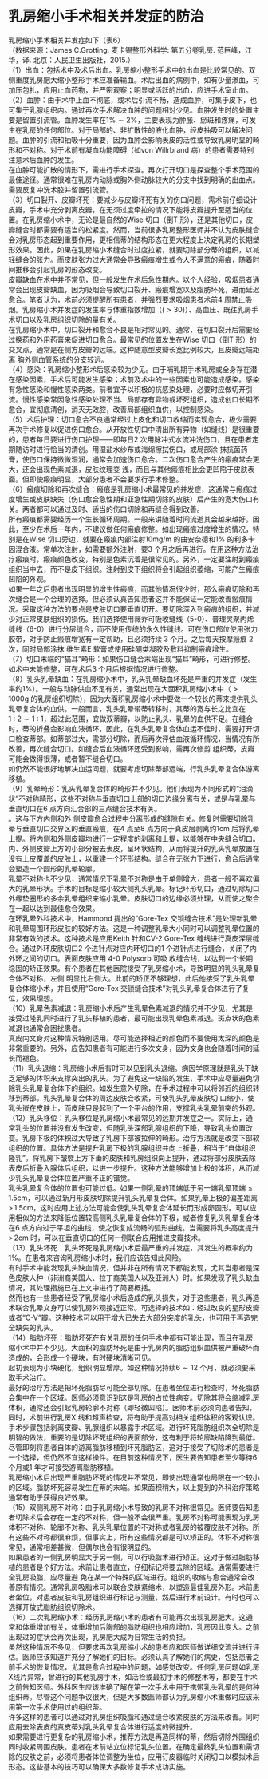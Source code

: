 # 乳房缩小手术相关并发症的防治  
乳房缩小手术相关并发症如下（表6）  
（数据来源：James C.Grotting. 麦卡锡整形外科学: 第五分卷乳房. 范巨峰，江华，译. 北京：人民卫生出版社，2015.）  
（1）出血：包括术中及术后出血。乳房缩小整形手术中的出血是比较常见的。双侧重度乳房肥大缩小整形手术应准备输血。术后出血的病例中，如有少量渗血，可加压包扎，应用止血药物，并严密观察；明显或活跃的出血，应进手术室止血。  
（2）血肿：由于术中止血不彻底，或术后引流不畅，造成血肿，可集于皮下，也可集于乳腺组织内。通过再次手术解决血肿的问题相对少见。血肿发生时的处置主要是留置引流管。血肿发生率在$1\%\sim2\%$，主要表现为肿胀、瘀斑和疼痛，可发生在乳房的任何部位。对于局部的、非扩散性的液化血肿，经皮抽吸可以解决问题。血肿的引流和抽吸十分重要，因为血肿会影响表皮的活性或导致乳房明显的畸形和不对称。对于术前有凝血功能障碍（如von Willrbrand 病）的患者需要特别注意术后血肿的发生。  
在血肿可能扩散的情形下，需进行手术探查。再次打开切口是探查整个手术范围的最佳途径。通常很难在乳房内动脉或胸外侧动脉较大的分支中找到明确的出血点。需要反复冲洗术腔并留置引流管。  
（3）切口裂开、皮瓣坏死：要减少与皮瓣坏死有关的伤口问题，需术前仔细设计皮瓣，手术中充分剥离皮瓣，在无须过度牵拉的情况下能将皮瓣提升至适当的位置。在乳房缩小术中，无论是最自然的Wise 切口（倒T 形），还是其他切口，皮瓣缝合时都需要有适当的松紧度。然而，当前很多乳房整形医师并不认为皮肤缝合会对乳房形态起到重要作用，更相信蒂的结构形态在更大程度上决定乳房的长期塑形效果。因此，如果在乳房缩小术缝合时过度拉紧，就要切除部分蒂的组织，以减轻缝合的张力。而皮肤张力过大通常会导致瘢痕增生或令人不满意的瘢痕，随着时间推移会引起乳房的形态改变。  
皮瓣缺血在术中并不常见，但一般发生在术后急性期内。以个人经验，吸烟患者通常会出现皮瓣缺血，因为吸烟会导致切口裂开、瘢痕增宽以及脂肪坏死，进而延迟愈合。笔者认为，术前必须提醒所有患者，并强烈要求吸烟患者术前4 周禁止吸烟。乳房缩小术并发症的发生率与体重指数增加（$(>30)$）、高血压、既往乳房手术切口以及乳房组织切除的量有关。  
在乳房缩小术中，切口裂开和愈合不良是相对常见的。通常，在切口裂开后需要经过换药和外用药膏来促进切口愈合。最常见的位置发生在Wise 切口（倒T 形）的交叉点，通常是在侧方皮瓣的远端。这种随意型皮瓣长宽比例较大，且皮瓣远端距离 胸外侧血管系统的分支较远。  
（4）感染：乳房缩小整形术后感染较为少见。由于哺乳期手术乳房或全身存在潜在感染因素，手术后可能发生感染；术前及术中的一些因素也可能造成感染。感染有急性感染和慢性感染两类。前者宜予以积极的抗感染处理，必要时应做切开引流。慢性感染常因急性感染处理不当、局部存有异物或坏死组织，造成创口长期不愈合，宜彻底清创，消灭无效腔，改善局部组织血供，以控制感染。  
（5）术后护理：切口愈合不良通常经过上皮化和切口收缩而实现愈合，极少需要再次手术修复以促进伤口愈合。从开放性切口中清出所有异物（如缝线）是很重要的，患者每日要进行伤口护理——即每日2 次用脉冲式水流冲洗伤口，且在患者定期随访时进行恰当的清创。用湿盐水纱布或海绵擦拭伤口，或局部涂 抹抗菌药膏，使伤口保持微微湿润，通常会加速伤口愈合。二次伤口愈合产生的瘢痕常会更大，还会出现色素减退，皮肤纹理变 浅，而且与其他瘢痕相比会更凹陷于皮肤表面。但即使瘢痕明显，大部分患者不会要求行手术修整。  
（6）瘢痕切除和再次缝合：瘢痕是乳房缩小术最常见的并发症，这通常与瘢痕过度增生或皮肤缺失（伤口愈合急性期和亚急性期切除的皮肤）后产生的宽大伤口有关。两者都可以通过及时、适当的伤口切除和再缝合得到改善。  
所有瘢痕都需要经历一个生长循环周期。一般来讲随着时间流逝其会越来越好。因此，至少在术后一年内，不建议做任何瘢痕修整。如出现瘢痕过度增生的情况，特别是在Wise 切口旁边，就要在瘢痕内部注射$10\mathrm{mg/m}$ 的曲安奈德和$1\%$ 的利多卡因混合液。常单次注射，如需要额外注射，要3 个月之后再进行。在用这种方法治疗瘢痕时，瘢痕颜色改变，特别是色素沉着是很常见的。另外，一定要注射到瘢痕组织当中去，而不是皮下组织。注射到皮下组织将会引起组织萎缩，可能产生瘢痕凹陷的外观。  
如果一年之后患者出现明显的增生性瘢痕，而其他情况很少时，那么瘢痕切除和再次缝合是一个合理的选择。但必须认真告知患者这并不能保证一定能改善瘢痕情况。采取这种方法的要点是皮肤切口要垂直切开。要切除深入到瘢痕的组织，并减少对正常皮肤组织的损伤。我们选择使用薇乔可吸收缝线（5-0）、普理灵聚丙烯缝线（6-0）进行分层缝合，而不使用传统的永久性缝线。可在伤口部位使用张力胶带，对于防止瘢痕增宽有一定帮助，且必须持续 3  个月。之后每天按摩瘢痕 2  次，同时局部涂抹 维生素E 软膏或使用硅酮类凝胶及敷料抑制瘢痕增生。  
（7）切口末端的“猫耳”畸形：如果伤口缝合末端出现“猫耳”畸形，可进行修整。如术中未能修整，可在术后3 个月后根据情况进行修整。  
（8）乳头乳晕缺血：在乳房缩小术中，乳头乳晕缺血坏死是严重的并发症（发生率约$1\%$）。一般与动脉供血不足有关，通常出现在大面积乳房缩小术中（$>1000\mathrm{g}$ 的乳房组织切除），因为大面积乳房缩小术中要做一个较长的蒂来提供乳头乳晕复合体的血供。一般而言，乳头乳晕带蒂转移时，其蒂的宽与长之比宜在$1~:~2\sim1~:~1$，超过此范围，宜做双蒂瓣，以防止乳头、乳晕的血供不足。在缝合时，蒂的折叠会影响血液循环，因此，在乳头乳晕复合体血运不佳时，需要打开切口检查蒂部。如蒂部过大，需部分切除，而后再次评估血液循环情况，当情况有所改善，再次缝合切口。如缝合后血液循环还受到影响，需再次修剪 组织蒂，皮瓣可能会做得很薄，或者暂不缝合切口。  
如仍然不能很好地解决血运问题，就要考虑切除蒂部远端，行乳头乳晕复合体游离移植。  
（9）乳晕畸形：乳头乳晕复合体的畸形并不少见。他们表现为不同形式的“泪滴状”不对称畸形，这些不对称与垂直切口上部的切口边缘分离有关，或是与乳晕与垂直切口在6 点方向汇合部的三点缝合技术有关。  
。这与下方内侧和外 侧皮瓣愈合过程中分离形成的缝隙有关。修复时需要切除乳晕与垂直切口交界区的垂直瘢痕，在4 点至8 点方向于真皮层剥离约1cm 后将乳晕上提。将内侧和外侧皮瓣均进行一定程度的剥离和上提，以能够在中央缝合切口。内、外侧皮瓣上方的小部分被去表皮，呈环状结构，从而将提升的乳头乳晕放置在没有上皮覆盖的皮肤上，以重建一个环形结构。缝合在无张力下进行，愈合后通常会塑造一个圆形的乳晕轮廓。  
乳晕不对称也不少见，通常情况下乳晕不对称是由于单侧增大，患者一般不喜欢偏大的乳晕形状。手术的目标是缩小较大侧乳头乳晕。标记环形切口，通过切除切口外缘垫圈形的多余乳晕组织来缩小乳晕。皮肤切口的边缘必须处理，从而使之聚合在一起以达到最佳愈合效果。  
在环乳晕外科技术中，Hammond 提出的“Gore-Tex 交锁缝合技术”是处理新乳晕和乳晕周围环形皮肤的较好方法。这是一种调整乳晕大小同时可以调整乳晕位置的非常有效的技术。这种技术是应用Keith 针和CV-2 Gore-Tex 缝线进行真皮深层缝合。通过外环皮肤切口2 个进针点对应内环切口的1 个进针点进行缝合，关闭了内外环之间的切口。表面皮肤应用 4-0 Polysorb  可吸 收缝合线，以达到一个长期稳固的矫正效果。有个患者在其他医院接受了乳房缩小术，导致明显的乳头乳晕复合体不对称，左侧 明显比右侧大。此前的矫正不够理想，此后他接受了乳头乳晕复合体缩小术，并且使用“Gore-Tex 交锁缝合技术”对乳头乳晕复合体进行了复位，效果理想。  
（10）乳晕色素减退：乳房缩小术后产生乳晕色素减退的情况并不少见，尤其是接受过隆乳同时进行了乳头移植的患者，最可能出现乳晕色素减退。斑点状的色素减退也通常会困扰患者。  
真皮内文身对这种情况特别适用。尽可能选择相近的颜色而不要使用太深的颜色是非常重要的。另外，应告知患者有可能进行多次文身，因为文身也会随着时间的延长而褪色。  
（11）乳头退缩：乳房缩小术后有时可以见到乳头退缩。病因学原理就是乳头下缺乏足够的体积来支撑突出的乳头。为了避免这一缺陷的发生，手术中应尽量避免切除乳头乳晕复合体下的组织。如发生意外切除，在手术过程中可以将邻近的组织转移到蒂部。乳头乳晕复合体的周边皮肤会收紧，可使乳头乳晕皮肤切 口缩小，使乳头嵌在皮肤上，而皮肤只是起到了一个平台的作用，支撑乳头乳晕前突的外观。  
（12）乳头移位：乳头移位是乳房缩小术最常见的远期并发症之一。实际上，通常乳头的位置并没有发生改变，但随乳头深部乳腺组织的下降，导致乳头位置改变。乳房下极的体积过大导致了乳房下部被拉伸的畸形。治疗方法就是改变下部软组织的位置。具体方法是提升乳房下极的乳腺组织并向上折叠，相当于“自体组织隆乳”。将乳房下皱襞上方下垂的皮肤和乳房组织向上提升，通过将部分皮肤去除表皮后折叠入腺体后组织，以进一步提升。这种方法能够增加上极的体积，从而减少乳头乳晕复合体位置严重不正的错觉。  
乳头乳晕复合体的位置也可能过低。如果一侧乳晕的顶端低于另一端乳晕顶端$\leqslant1.5\mathrm{cm}$，可以通过新月形皮肤切除提升乳头乳晕复合体。如果乳晕上极的偏差距离$>\,1.5\mathrm{cm}$，这时应用上述方法可能会使乳头乳晕复合体延长而形成卵圆形。可以应用相似的方法来降低位置较高侧乳头乳晕复合体的下极，或者修复乳头乳晕复合体在6 点方向过于平坦的曲线，使之恢复成流畅的弧形曲线。当需要将乳头高度提升$>\,2\mathrm{cm}$ 时，可以在垂直切口的任何一侧联合应用推进皮瓣技术。  
（13）乳头坏死：乳头坏死是乳房缩小术后最严重的并发症，其发生的概率约为$1\%$。在患者来咨询乳房缩小术时，我们应该告知此风险。  
有时手术中能发现乳头缺血情况，但并非在所有情况下都能发现，尤其当患者是深色皮肤人种（非洲裔美国人、拉丁裔美国人以及亚洲人）时。如果发现了乳头缺血情况，其处理措施已在上文中进行了简要概括。  
然而也有一些患者经受了乳房缩小术后造成的乳头损失，对于这些患者，乳头再造术联合乳晕文身可以使乳房外观接近正常。可选择的技术如：经过改良的星形皮瓣或者“C-V”瓣。这种技术可以用于增大已失去大部分突度的乳头，也可用于再造完全缺失的乳头。  
（14）脂肪坏死：脂肪坏死在有关乳房的任何手术中都有可能出现，而且在乳房缩小术中并不少见。大面积的脂肪坏死是由于乳房内的脂肪组织血供被严重破坏而造成的，会形成一个硬块，有时硬块清晰可见。  
起初表现为小块硬化，组织明显增厚。如这种情况持续$6\sim12$ 个月，就必须要采取手术治疗。  
最好的治疗方法是把坏死脂肪尽可能全部切除。在患者坐位进行检查时，坏死脂肪会集中在一个区域。医师必须意识到这是乳房的占位性病变。切除其将会缩减乳房体积，通常还会引起乳房轮廓不对称（即轻微凹陷）。医师术前必须向患者告知，同时，术前进行乳房X 线和超声检查，将有助于提高对相关组织体积的客观认识。  
手术步骤包括剥离皮瓣、乳腺组织以暴露手术区域。进行坏死脂肪组织次全切除是明智的做法，重要的是切除坏死组织的表面部分，这有利于将轮廓缺陷降到最低。  
尽管即刻将患者自体的游离脂肪移植到坏死脂肪区，这对于接受了切除术的患者是一个选择，但仍然不宜这样操件。在目前这种情况下，医生要告知患者至少等待6 个月或1 年才可接受游离脂肪移植。  
乳房缩小术后出现严重脂肪坏死的情况并不常见，即使出现通常也局限在一个较小的区域。脂肪坏死容易发生在蒂的末端。如果面积稍大，以上提到的外科治疗策略通常有助于获得良好效果。  
（15）双侧乳房不对称：由于乳房缩小术导致的乳房不对称很常见。医师要告知患者切除术后会存在一定的不对称，但一般不会很严重。乳房不对称可能表现为乳房体积不对称、轮廓不对称、乳头乳晕位置的不对称或者乳房的被覆皮肤不对称。所有这些不对称都很麻烦，但事实上，所有这些情况都是可以矫正的。体积不对称很常见，通常相差甚微，但偶尔也会有很明显的。  
如果患者的一侧乳房明显大于另一侧，可以行吸脂术进行矫正。这对于做过脂肪移植的患者是个好方法。术前让患者直立，仔细标记将要去除的区域。通常需要进行全乳房吸脂，应尽量避 免在某一个特殊的区域进行。组织的收缩与愈合通常会改善原有情况。通常乳房吸脂术可以联合皮肤紧缩术，以塑造最佳乳房外形。术前患者坐位，对患者皮肤和乳房组织进行标记与测量，然后进行术前设计。有时也可以选择开放式脂肪组织切除术。  
（16）二次乳房缩小术：经历乳房缩小术的患者有可能再次出现乳房肥大。这通常和体重增加有关，体重增加后胸部的脂肪组织也相应增加，乳房因此变大。之前出现过的症状会再次出现，乳房肥大成为日常生活的负担。  
虽然这种情况不多见，但要求再次乳房缩小术的患者应和医师做详细交流并进行评估。医师应该知道并充分了解她们的目标。必须认真了解她们的病史，包括患者之前手术的恢复情况，尤其是愈合过程中的问题，如感觉改变。任何乳房问题如乳房X线片异常，曾进行的其他乳房手术，如活检或最初手术的修整术等，都要在手术之前告知医师。外科医生应该准确了解在第一次手术中用于携带乳头乳晕的是何种组织蒂。尽管这个问题争议很大，但是大多数医师都认为乳房缩小术重做时应该采用第一次手术使用过的组织蒂。  
许多这样的患者可以通过对乳房组织吸脂和通过缝合收紧皮肤的方法来改善。同时应用去除表皮的真皮蒂对乳头乳晕复合体进行适度的微提升。  
如果需要进行更复杂的乳房缩小术，推荐方法是再造同样的蒂，然后切除外围组织同时收紧周围皮肤。患者在术前站立位标记乳头位置。在确定最终乳头位置和需切除的皮肤之前，必须将患者体位调整为坐位，应用订皮器临时关闭切口以模拟术后形态。这些基本的技巧可以确保大多数修复手术成功实施。  
